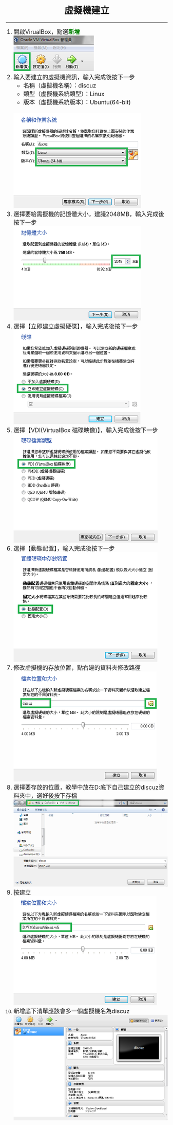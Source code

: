 # **<center>虛擬機建立**

---

<ol><font size="4">
  <li>開啟VirualBox，點選<font color='green'><b>新增</b></font>
  <br><img src='../img/virtual/part1_1.png'>
  <li>輸入要建立的虛擬機資訊，輸入完成後按下一步
    <ul>
      <li>名稱（虛擬機名稱）：discuz
      <li>類型（虛擬機系統類型）：Linux
      <li>版本（虛擬機系統版本）：Ubuntu(64-bit)
    </ul>
    <br><img src='../img/virtual/part1_2.png'>
  <li>選擇要給需擬機的記憶體大小，建議2048MB，輸入完成後按下一步
  <br><img src='../img/virtual/part1_3.png'>
  <li>選擇【立即建立虛擬硬碟】，輸入完成後按下一步
  <br><img src='../img/virtual/part1_4.png'>
  <li>選擇【VDI(VirtualBox 磁碟映像)】，輸入完成後按下一步
  <br><img src='../img/virtual/part1_5.png'>
  <li>選擇【動態配置】，輸入完成後按下一步
  <br><img src='../img/virtual/part1_6.png'>
  <li>修改虛擬機的存放位置，點右邊的資料夾修改路徑
  <br><img src='../img/virtual/part1_7.png'>
  <li>選擇要存放的位置，教學中放在D:底下自己建立的discuz資料夾中，選好後按下存檔
  <br><img src='../img/virtual/part1_8.png'>
  <li>按建立
  <br><img src='../img/virtual/part1_9.png'>
  <li>新增底下清單應該會多一個虛擬機名為discuz
  <br><img src='../img/virtual/part1_10.png'>
</font></ol>
